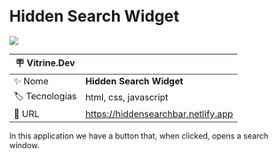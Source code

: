 # Hidden Search Widget

![](https://user-images.githubusercontent.com/72042885/210365399-2353c841-be9a-4b1b-be5a-19e2719bffeb.JPG#vitrinedev)

| :placard: Vitrine.Dev |     |
| -------------  | --- |
| :sparkles: Nome        | **Hidden Search Widget**
| :label: Tecnologias | html, css, javascript
| :rocket: URL         | https://hiddensearchbar.netlify.app

In this application we have a button that, when clicked, opens a search window.
